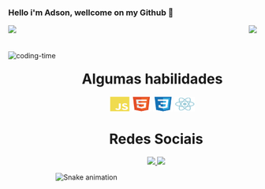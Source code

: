 ### Hello i'm Adson, wellcome on my Github 👋

<div>
  
  <img  height="180em" src="https://github-readme-stats.vercel.app/api?username=Adsonnabuco&show_icons=true&theme=codeSTACKr&include_all_commits=true&count_private=true"/>
  <img align="right" height="180em" src="https://github-readme-stats.vercel.app/api/top-langs/?username=Adsonnabuco&layout=compact&langs_count=16&theme=codeSTACKr"/>
</div>
<br>
<div  align="center"> 
  <div style="display: inline_block"><br>
    <img align="left" height="250" alt="coding-time" src="code.gif">
    <h1 align="center">Algumas habilidades</h1>
    <img align="center" height="30" width="40" alt="js-icon"  src="https://raw.githubusercontent.com/devicons/devicon/master/icons/javascript/javascript-plain.svg">
    <img align="center" height="30" width="40" alt="html-icon" src="https://raw.githubusercontent.com/devicons/devicon/master/icons/html5/html5-original.svg">
    <img align="center" height="30" width="40" alt="css-icon" src="https://raw.githubusercontent.com/devicons/devicon/master/icons/css3/css3-original.svg">
    <img style="filter: grayscale(60%);" align="center" height="30" width="40" alt="react-icon" src="https://raw.githubusercontent.com/devicons/devicon/master/icons/react/react-original.svg">
   </div>
  
  <h1 align="center">Redes Sociais</h1>
    <a href = "mailto: adsoncruz2019@gmail.com">
      <img width="30" src="gmail.svg">
    </a>
    <a href = "https://www.linkedin.com/in/adsonnabuco/">
      <img width="25" src="linkedin.svg">
    </a>
</div>






![Snake animation](https://github.com/Adsonnabuco/Adsonnabuco/blob/output/github-contribution-grid-snake.svg)
